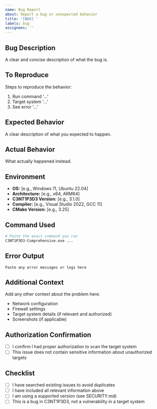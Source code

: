 ```yaml
---
name: Bug Report
about: Report a bug or unexpected behavior
title: '[BUG] '
labels: bug
assignees: ''
---
```


## Bug Description

A clear and concise description of what the bug is.

## To Reproduce

Steps to reproduce the behavior:

1. Run command '...'
2. Target system '...'
3. See error '...'

## Expected Behavior

A clear description of what you expected to happen.

## Actual Behavior

What actually happened instead.

## Environment

- **OS:** [e.g., Windows 11, Ubuntu 22.04]
- **Architecture:** [e.g., x64, ARM64]
- **C3NT1P3D3 Version:** [e.g., 3.1.0]
- **Compiler:** [e.g., Visual Studio 2022, GCC 11]
- **CMake Version:** [e.g., 3.25]

## Command Used

```bash
# Paste the exact command you ran
C3NT1P3D3-Comprehensive.exe ...
```

## Error Output

```
Paste any error messages or logs here
```

## Additional Context

Add any other context about the problem here:

- Network configuration
- Firewall settings
- Target system details (if relevant and authorized)
- Screenshots (if applicable)

## Authorization Confirmation

- [ ] I confirm I had proper authorization to scan the target system
- [ ] This issue does not contain sensitive information about unauthorized targets

## Checklist

- [ ] I have searched existing issues to avoid duplicates
- [ ] I have included all relevant information above
- [ ] I am using a supported version (see SECURITY.md)
- [ ] This is a bug in C3NT1P3D3, not a vulnerability in a target system
